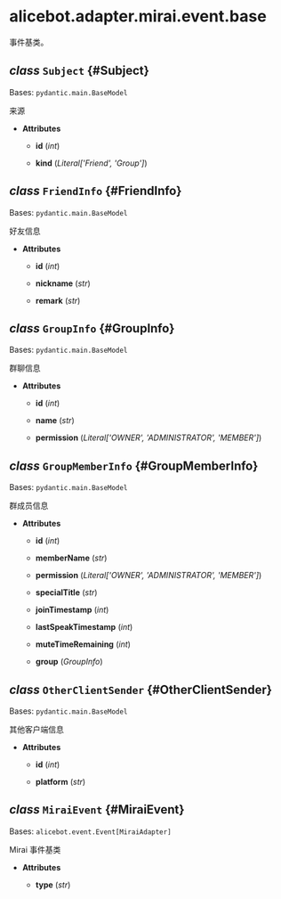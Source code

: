 # alicebot.adapter.mirai.event.base

事件基类。

## _class_ `Subject` {#Subject}

Bases: `pydantic.main.BaseModel`

来源

- **Attributes**

  - **id** (_int_)

  - **kind** (_Literal\['Friend', 'Group'\]_)

## _class_ `FriendInfo` {#FriendInfo}

Bases: `pydantic.main.BaseModel`

好友信息

- **Attributes**

  - **id** (_int_)

  - **nickname** (_str_)

  - **remark** (_str_)

## _class_ `GroupInfo` {#GroupInfo}

Bases: `pydantic.main.BaseModel`

群聊信息

- **Attributes**

  - **id** (_int_)

  - **name** (_str_)

  - **permission** (_Literal\['OWNER', 'ADMINISTRATOR', 'MEMBER'\]_)

## _class_ `GroupMemberInfo` {#GroupMemberInfo}

Bases: `pydantic.main.BaseModel`

群成员信息

- **Attributes**

  - **id** (_int_)

  - **memberName** (_str_)

  - **permission** (_Literal\['OWNER', 'ADMINISTRATOR', 'MEMBER'\]_)

  - **specialTitle** (_str_)

  - **joinTimestamp** (_int_)

  - **lastSpeakTimestamp** (_int_)

  - **muteTimeRemaining** (_int_)

  - **group** (_GroupInfo_)

## _class_ `OtherClientSender` {#OtherClientSender}

Bases: `pydantic.main.BaseModel`

其他客户端信息

- **Attributes**

  - **id** (_int_)

  - **platform** (_str_)

## _class_ `MiraiEvent` {#MiraiEvent}

Bases: `alicebot.event.Event[MiraiAdapter]`

Mirai 事件基类

- **Attributes**

  - **type** (_str_)
